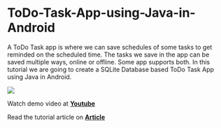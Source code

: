 # ToDo-Task-App-using-Java-in-Android

<p>A ToDo Task app is where we can save schedules of some tasks to get reminded on the scheduled time. The tasks we save in the app can be saved multiple ways, online or offline. Some app supports both. In this tutorial we are going to create a SQLite Database based ToDo Task App using Java in Android.</p>

<p><img src="https://blog.frsarker.com/wp-content/uploads/2020/06/Create-a-ToDo-Task-App-using-Java-in-Android-WP-Cover.jpg" /></p>

<p>Watch demo video at <b><a target="_blank" href="https://www.youtube.com/watch?v=Xp5SbyzKQ0A">Youtube</a></b></p>

<p>Read the tutorial article on <b><a target="_blank" href="https://blog.frsarker.com/java/create-a-todo-task-app-using-java-in-android.html">Article</a></b></p>
